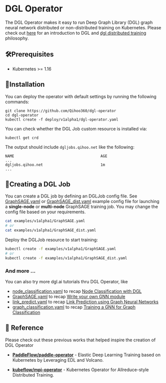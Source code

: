 # DGL Operator

The DGL Operator makes it easy to run Deep Graph Library (DGL) graph neural network distributed or non-distributed training on Kubernetes. Please check out [here](https://www.dgl.ai/) for an introduction to DGL and [dgl distributed training](https://docs.dgl.ai/guide/distributed.html) philosophy.

## 🛠Prerequisites
- Kubernetes >= 1.16

## 🚀Installation
You can deploy the operator with default settings by running the following commands:

```
git clone https://github.com/Qihoo360/dgl-operator
cd dgl-operator
kubectl create -f deploy/v1alpha1/dgl-operator.yaml
```

You can check whether the DGL Job custom resource is installed via:
```
kubectl get crd
```

The output should include `dgljobs.qihoo.net` like the following:
```
NAME                                       AGE
...
dgljobs.qihoo.net                          1m
...
```

## 🔬Creating a DGL Job
You can create a DGL job by defining an DGLJob config file. See [GraphSAGE.yaml](https://github.com/Qihoo360/dgl-operator/blob/master/examples/v1alpha1/GraphSAGE.yaml) or [GraphSAGE_dist.yaml](https://github.com/Qihoo360/dgl-operator/blob/master/examples/v1alpha1/GraphSAGE_dist.yaml) example config file for launching a __single-node__ or __multi-node__ GraphSAGE training job. You may change the config file based on your requirements.

```bash
cat examples/v1alpha1/GraphSAGE.yaml
# or
cat examples/v1alpha1/GraphSAGE_dist.yaml
```

Deploy the DGLJob resource to start training:
```bash
kubectl create -f examples/v1alpha1/GraphSAGE.yaml
# or
kubectl create -f examples/v1alpha1/GraphSAGE_dist.yaml
```

### And more ...
You can also try more dgl.ai tutorials thru DGL Operator, like
- [node_classification.yaml](https://github.com/Qihoo360/dgl-operator/blob/master/examples/v1alpha1/node_classification.yaml) to recap [Node Classification with DGL](https://docs.dgl.ai/tutorials/blitz/1_introduction.html)
- [GraphSAGE.yaml](https://github.com/Qihoo360/dgl-operator/blob/master/examples/v1alpha1/GraphSAGE.yaml) to recap [Write your own GNN module](https://docs.dgl.ai/tutorials/blitz/3_message_passing.html)
- [link_predict.yaml](https://github.com/Qihoo360/dgl-operator/blob/master/examples/v1alpha1/link_predict.yaml) to recap [Link Prediction using Graph Neural Networks](https://docs.dgl.ai/tutorials/blitz/4_link_predict.html)
- [graph_classification.yaml](https://github.com/Qihoo360/dgl-operator/blob/master/examples/v1alpha1/graph_classification.yaml) to recap [Training a GNN for Graph Classification](https://docs.dgl.ai/tutorials/blitz/5_graph_classification.html)

## 💭 Reference
Please check out these previous works that helped inspire the creation of DGL Operator

- **[PaddleFlow/paddle-operator](https://github.com/PaddleFlow/paddle-operator)** - Elastic Deep Learning Training based on Kubernetes by Leveraging EDL and Volcano.

- **[kubeflow/mpi-operator](https://github.com/kubeflow/mpi-operator)** - Kubernetes Operator for Allreduce-style Distributed Training.
